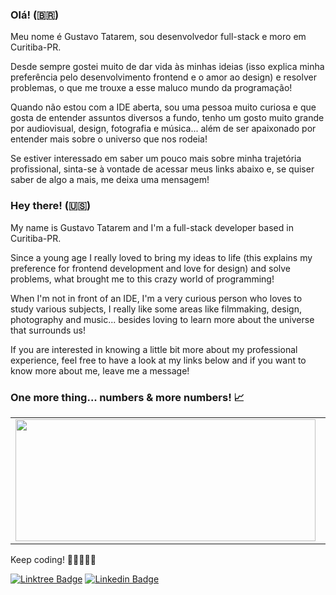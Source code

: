   
### Olá! (:brazil:)

Meu nome é Gustavo Tatarem, sou desenvolvedor full-stack e moro em Curitiba-PR.

Desde sempre gostei muito de dar vida às minhas ideias (isso explica minha preferência pelo desenvolvimento frontend e o amor ao design) e resolver problemas, o que me trouxe a esse maluco mundo da programação!

Quando não estou com a IDE aberta, sou uma pessoa muito curiosa e que gosta de entender assuntos diversos a fundo, tenho um gosto muito grande por audiovisual, design, fotografia e música... além de ser apaixonado por entender mais sobre o universo que nos rodeia!

Se estiver interessado em saber um pouco mais sobre minha trajetória profissional, sinta-se à vontade de acessar meus links abaixo e, se quiser saber de algo a mais, me deixa uma mensagem!

### Hey there! (:us:)

My name is Gustavo Tatarem and I'm a full-stack developer based in Curitiba-PR.

Since a young age I really loved to bring my ideas to life (this explains my preference for frontend development and love for design) and solve problems, what brought me to this crazy world of programming!

When I'm not in front of an IDE, I'm a very curious person who loves to study various subjects, I really like some areas like filmmaking, design, photography and music... besides loving to learn more about the universe that surrounds us!

If you are interested in knowing a little bit more about my professional experience, feel free to have a look at my links below and if you want to know more about me, leave me a message!

### One more thing... numbers & more numbers! 📈

<table border="0">
 <tr>
    <td style="border:0;"><img width="480px" height="195px" align="left" src="https://github-readme-stats.vercel.app/api?username=gustatarem&show_icons=true&theme=dracula" /></td>
    <td style="border:0;"><img width="480px" height="195px" align="right" src="https://github-readme-stats.vercel.app/api/top-langs/?username=gustatarem&hide=html&layout=compact&theme=dracula" /></td>
 </tr>
</table>

Keep coding! 👨🏻‍💻:brazil:

[![Linktree Badge](https://img.shields.io/badge/Linktree-linktr.ee/gustatarem-blue)](https://linktr.ee/gustatarem)
[![Linkedin Badge](https://img.shields.io/badge/-LinkedIn-blue?style=flat-square&logo=Linkedin&logoColor=white&link=https://www.linkedin.com/in/gustavo-tatarem)](https://www.linkedin.com/in/gustavo-tatarem)
